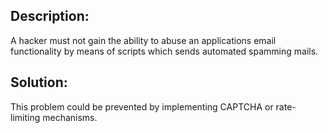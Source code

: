 ## Description:

A hacker must not gain the ability to abuse an applications email functionality by
means of scripts which sends automated spamming mails.

## Solution:

This problem could be prevented by implementing CAPTCHA or rate-limiting mechanisms.
